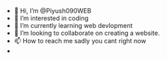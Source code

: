 - 👋 Hi, I’m @Piyush090WEB
- 👀 I’m interested in coding
- 🌱 I’m currently learning web devlopment
- 💞️ I’m looking to collaborate on creating a website.
- 📫 How to reach me sadly you cant right now
- 

<!---
Piyush090WEB/Piyush090WEB is a ✨ special ✨ repository because its `README.md` (this file) appears on your GitHub profile.
You can click the Preview link to take a look at your changes.
--->
